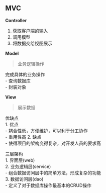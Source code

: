 ## MVC  

**Controller**  

1. 获取客户端的输入  
2. 调用模型  
3. 将数据交给视图展示  



**Model**  

> 业务逻辑操作  

完成具体的业务操作  
	- 查询数据库  
	- 封装对象  


**View**  

> 展示数据  

优缺点  
	1. 优点  
		- 耦合性低，方便维护，可以利于分工协作  
		- 重用性高 
	2. 缺点  
		- 使得项目的架构变得复杂，对开发人员的要求高  
	

三层架构  
	1. 界面层(web)  
	2. 业务逻辑层(service)  
		- 组合数据访问层中的简单方法，形成复杂的功能  
	3. 数据访问层(dao)  
		- 定义了对于数据库操作最基本的CRUD操作  

